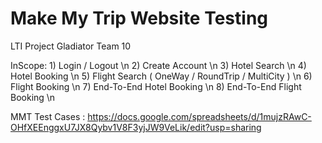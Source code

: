 # Make My Trip Website Testing
LTI Project Gladiator Team 10

InScope:
      1) Login / Logout \n
      2) Create Account \n
      3) Hotel Search \n
      4) Hotel Booking \n
      5) Flight Search ( OneWay / RoundTrip / MultiCity ) \n
      6) Flight Booking \n
      7) End-To-End Hotel Booking \n
      8) End-To-End Flight Booking \n

MMT Test Cases : https://docs.google.com/spreadsheets/d/1mujzRAwC-OHfXEEnggxU7JX8Qybv1V8F3yjJW9VeLik/edit?usp=sharing
